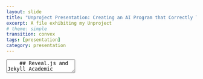 ```yaml
---
layout: slide
title: "Unproject Presentation: Creating an AI Program that Correctly Translates Captions using Text Analysis for Digital Social Storytelling"
excerpt: A file exhibiting my Unproject
# theme: simple
transition: convex
tags: [presentation]
category: presentation
---
```

<link rel="stylesheet" href="dist/theme/beige.css">
<section data-markdown>
  <textarea data-template>
    ## Reveal.js and Jekyll Academic
    ---
    ## Creating an AI Program that Correctly Translates Captions using Text Analysis Tehcniques for Digital-Social Storytelling.
    Awad AlMehairi
    IM-UH-15111 Introduction to Digital Humanities
    ---
    ## Scope:
    This project focuses on tackeling incorrect social media captions and messages by forging together an AI system that detects inconsistent translations across social media platforms that communicate incoherent ideas.
    The main idea it approaches is language, mainly dialects. Lots of dialects are inproperly docummented online that translation processes are almost always slightly off.
    ---
    ## More Information
    Jekyll Academic includes everything that you need in order to make Reveal.js work. Copy this file and edit it to begin making your own slide deck.  
    For more information about all of the options available in Reveal.js please the [Reveal.js Demo Website](https://lab.hakim.se/reveal-js/#/)
  </textarea>
</section>
